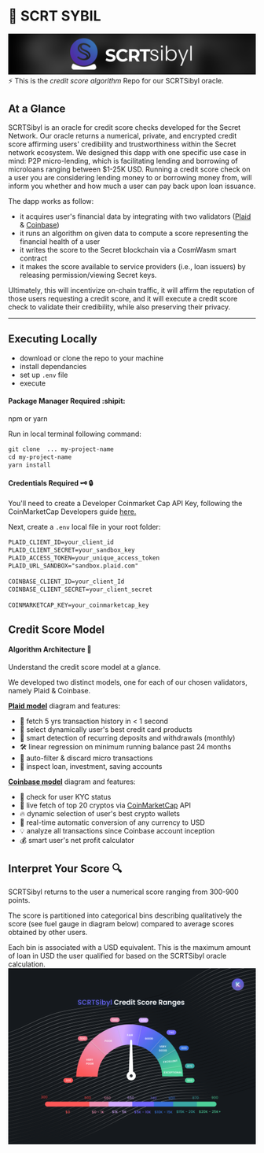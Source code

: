 # 🚀 SCRT SYBIL

![scrt sibyl image](./images/logo_horizontal.png)
⚡️ This is the *credit score algorithm* Repo for our SCRTSibyl oracle. 

## At a Glance
SCRTSibyl is an oracle for credit score checks developed for the Secret Network. Our oracle returns a numerical, private, and encrypted credit score affirming users' credibility and trustworthiness within the Secret network ecosystem. We designed this dapp with one specific use case in mind: P2P micro-lending, which is facilitating lending and borrowing of microloans ranging between $1-25K USD. Running a credit score check on a user you are considering lending money to or borrowing money from, will inform you whether and how much a user can pay back upon loan issuance. 

The dapp works as follow: 
 - it acquires user's financial data by integrating with two validators ([Plaid](https://dashboard.plaid.com/overview) & [Coinbase](https://developers.coinbase.com/))
 - it runs an algorithm on given data to compute a score representing the financial health of a user
 - it writes the score to the Secret blockchain via a CosmWasm smart contract
 - it makes the score available to service providers (i.e., loan issuers) by releasing permission/viewing Secret keys. 

Ultimately, this will incentivize on-chain traffic, it will affirm the reputation of those users requesting a credit score, and it will execute a credit score check to validate their credibility, while also preserving their privacy. 

 ---


## Executing Locally 
 - download or clone the repo to your machine
 - install dependancies 
 - set up ```.env``` file 
 - execute 


#### Package Manager Required :shipit:
npm or yarn


Run in local terminal following command:
```
git clone  ... my-project-name
cd my-project-name
yarn install
```


#### Credentials Required :old_key: :lock:

You'll need to create a Developer Coinmarket Cap API Key, following the CoinMarketCap Developers guide [here.](https://coinmarketcap.com/api/documentation/v1/#section/Introduction)

Next, create a ```.env``` local file in your root folder: 

```
PLAID_CLIENT_ID=your_client_id
PLAID_CLIENT_SECRET=your_sandbox_key
PLAID_ACCESS_TOKEN=your_unique_access_token
PLAID_URL_SANDBOX="sandbox.plaid.com"

COINBASE_CLIENT_ID=your_client_Id
COINBASE_CLIENT_SECRET=your_client_secret

COINMARKETCAP_KEY=your_coinmarketcap_key
```




## Credit Score Model 

#### Algorithm Architecture :page_facing_up:
Understand the credit score model at a glance. 

We developed two distinct models, one for each of our chosen validators, namely Plaid & Coinbase.

[**Plaid model**](./images/logic_plaid.png) diagram and features:
- :satellite: fetch 5 yrs transaction history in < 1 second
- :gem: select dynamically user's best credit card products
- :dart: smart detection of recurring deposits and withdrawals (monthly)
- :hammer_and_wrench: linear regression on minimum running balance past 24 months
- :magnet: auto-filter & discard micro transactions
- :pushpin: inspect loan, investment, saving accounts

[**Coinbase model**](./images/logic_coinbase.png) diagram and features:
- :bell: check for user KYC status
- :key: live fetch of top 20 cryptos via [CoinMarketCap](https://coinmarketcap.com/) API
- :fire: dynamic selection of user's best crypto wallets
- :closed_lock_with_key: real-time automatic conversion of any currency to USD
- :bulb: analyze all transactions since Coinbase account inception
- :moneybag: smart user's net profit calculator
 
 
  
## Interpret Your Score :mag:

SCRTSibyl returns to the user a numerical score ranging from 300-900 points. 

The score is partitioned into categorical bins describing qualitatively the score (see fuel gauge in diagram below) compared to average scores obtained by other users.

Each bin is associated with a USD equivalent. This is the maximum amount of loan in USD the user qualified for based on the SCRTSibyl oracle calculation.
![](./images/ranges.png)









